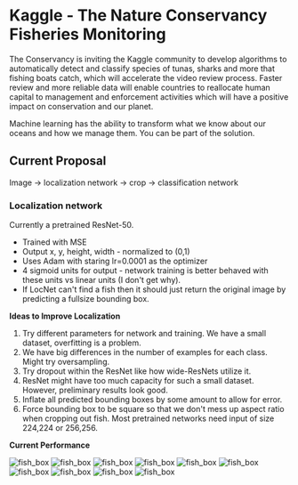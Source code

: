 # Kaggle - The Nature Conservancy Fisheries Monitoring

The Conservancy is inviting the Kaggle community to develop algorithms to automatically detect and classify species of tunas, sharks and more that fishing boats catch, which will accelerate the video review process. Faster review and more reliable data will enable countries to reallocate human capital to management and enforcement activities which will have a positive impact on conservation and our planet.

Machine learning has the ability to transform what we know about our oceans and how we manage them. You can be part of the solution.

## Current Proposal

Image -> localization network -> crop -> classification network


### Localization network

Currently a pretrained ResNet-50.

* Trained with MSE
* Output x, y, height, width - normalized to (0,1)
* Uses Adam with staring lr=0.0001 as the optimizer
* 4 sigmoid units for output - network training is better behaved with these units vs linear units (I don't get why).
* If LocNet can't find a fish then it should just return the original image by predicting a fullsize bounding box.

**Ideas to Improve Localization**

1) Try different parameters for network and training. We have a small dataset, overfitting is a problem.
2) We have big differences in the number of examples for each class. Might try oversampling.
3) Try dropout within the ResNet like how wide-ResNets utilize it.
4) ResNet might have too much capacity for such a small dataset. However, preliminary results look good.
5) Inflate all predicted bounding boxes by some amount to allow for error.
6) Force bounding box to be square so that we don't mess up aspect ratio when cropping out fish. Most pretrained networks need input of size 224,224 or 256,256. 

**Current Performance**

![fish_box](loc_test_imgs/fish_box_1.png)
![fish_box](loc_test_imgs/fish_box_2.png)
![fish_box](loc_test_imgs/fish_box_3.png)
![fish_box](loc_test_imgs/fish_box_4.png)
![fish_box](loc_test_imgs/fish_box_5.png)
![fish_box](loc_test_imgs/fish_box_6.png)
![fish_box](loc_test_imgs/fish_box_7.png)
![fish_box](loc_test_imgs/fish_box_8.png)
![fish_box](loc_test_imgs/fish_box_9.png)
![fish_box](loc_test_imgs/fish_box_10.png)
